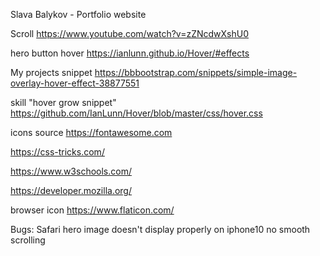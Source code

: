 Slava Balykov - Portfolio website

Scroll
https://www.youtube.com/watch?v=zZNcdwXshU0 

hero button hover
https://ianlunn.github.io/Hover/#effects 

My projects snippet
https://bbbootstrap.com/snippets/simple-image-overlay-hover-effect-38877551

skill "hover grow snippet"
https://github.com/IanLunn/Hover/blob/master/css/hover.css

icons source
https://fontawesome.com

https://css-tricks.com/

https://www.w3schools.com/

https://developer.mozilla.org/ 

browser icon
https://www.flaticon.com/

Bugs:
Safari
hero image doesn't display properly on iphone10
no smooth scrolling

